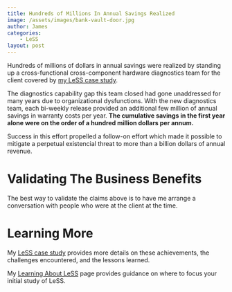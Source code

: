 ```yaml
---
title: Hundreds of Millions In Annual Savings Realized
image: /assets/images/bank-vault-door.jpg
author: James
categories:
    - LeSS
layout: post
---
```


Hundreds of millions of dollars in annual savings were realized by standing up a cross-functional cross-component hardware diagnostics team for the client covered by [my LeSS case study](https://less.works/case-studies/large-server-hardware-company).

The diagnostics capability gap this team closed had gone unaddressed for many years due to organizational dysfunctions. With the new diagnostics team, each bi-weekly release provided an additional few million of annual savings in warranty costs per year. __The cumulative savings in the first year alone were on the order of a hundred million dollars per annum.__

Success in this effort propelled a follow-on effort which made it possible to mitigate a perpetual existencial threat to more than a billion dollars of annual revenue.

# Validating The Business Benefits

The best way to validate the claims above is to have me arrange a conversation with people who were at the client at the time.

# Learning More

My [LeSS case study](https://less.works/case-studies/large-server-hardware-company) provides more details on these achievements, the challenges encountered, and the lessons learned.

My [Learning About LeSS]({{site.baseurl}}/blog/learning-about-less/) page provides guidance on where to focus your initial study of LeSS.
